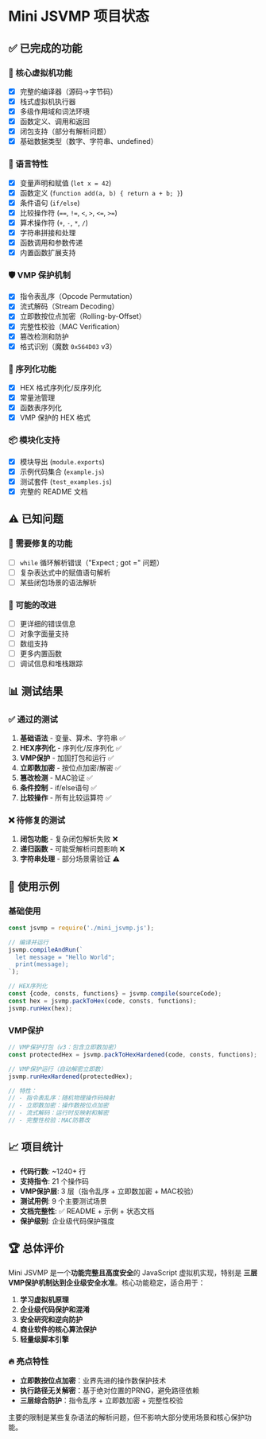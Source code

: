 # Mini JSVMP 项目状态

## ✅ 已完成的功能

### 🚀 核心虚拟机功能
- [x] 完整的编译器（源码→字节码）
- [x] 栈式虚拟机执行器
- [x] 多级作用域和词法环境
- [x] 函数定义、调用和返回
- [x] 闭包支持（部分有解析问题）
- [x] 基础数据类型（数字、字符串、undefined）

### 🔧 语言特性
- [x] 变量声明和赋值 (`let x = 42`)
- [x] 函数定义 (`function add(a, b) { return a + b; }`)
- [x] 条件语句 (`if/else`)
- [x] 比较操作符 (`==`, `!=`, `<`, `>`, `<=`, `>=`)
- [x] 算术操作符 (`+`, `-`, `*`, `/`)
- [x] 字符串拼接和处理
- [x] 函数调用和参数传递
- [x] 内置函数扩展支持

### 🛡️ VMP 保护机制
- [x] 指令表乱序（Opcode Permutation）
- [x] 流式解码（Stream Decoding）
- [x] 立即数按位点加密（Rolling-by-Offset）
- [x] 完整性校验（MAC Verification）
- [x] 篡改检测和防护
- [x] 格式识别（魔数 `0x564D03` v3）

### 💾 序列化功能
- [x] HEX 格式序列化/反序列化
- [x] 常量池管理
- [x] 函数表序列化
- [x] VMP 保护的 HEX 格式

### 📦 模块化支持
- [x] 模块导出 (`module.exports`)
- [x] 示例代码集合 (`example.js`)
- [x] 测试套件 (`test_examples.js`)
- [x] 完整的 README 文档

## ⚠️ 已知问题

### 🐛 需要修复的功能
- [ ] `while` 循环解析错误（"Expect ; got =" 问题）
- [ ] 复杂表达式中的赋值语句解析
- [ ] 某些闭包场景的语法解析

### 🔄 可能的改进
- [ ] 更详细的错误信息
- [ ] 对象字面量支持
- [ ] 数组支持
- [ ] 更多内置函数
- [ ] 调试信息和堆栈跟踪

## 📊 测试结果

### ✅ 通过的测试
1. **基础语法** - 变量、算术、字符串 ✅
2. **HEX序列化** - 序列化/反序列化 ✅
3. **VMP保护** - 加固打包和运行 ✅
4. **立即数加密** - 按位点加密/解密 ✅
5. **篡改检测** - MAC验证 ✅
6. **条件控制** - if/else语句 ✅
7. **比较操作** - 所有比较运算符 ✅

### ❌ 待修复的测试
1. **闭包功能** - 复杂闭包解析失败 ❌
2. **递归函数** - 可能受解析问题影响 ❌
3. **字符串处理** - 部分场景需验证 ⚠️

## 🎯 使用示例

### 基础使用
```javascript
const jsvmp = require('./mini_jsvmp.js');

// 编译并运行
jsvmp.compileAndRun(`
  let message = "Hello World";
  print(message);
`);

// HEX序列化
const {code, consts, functions} = jsvmp.compile(sourceCode);
const hex = jsvmp.packToHex(code, consts, functions);
jsvmp.runHex(hex);
```

### VMP保护
```javascript
// VMP保护打包（v3：包含立即数加密）
const protectedHex = jsvmp.packToHexHardened(code, consts, functions);

// VMP保护运行（自动解密立即数）
jsvmp.runHexHardened(protectedHex);

// 特性：
// - 指令表乱序：随机物理操作码映射
// - 立即数加密：操作数按位点加密
// - 流式解码：运行时反映射和解密
// - 完整性校验：MAC防篡改
```

## 📈 项目统计

- **代码行数**: ~1240+ 行
- **支持指令**: 21 个操作码
- **VMP保护层**: 3 层（指令乱序 + 立即数加密 + MAC校验）
- **测试用例**: 9 个主要测试场景
- **文档完整性**: ✅ README + 示例 + 状态文档
- **保护级别**: 企业级代码保护强度

## 🏆 总体评价

Mini JSVMP 是一个**功能完整且高度安全**的 JavaScript 虚拟机实现，特别是 **三层VMP保护机制达到企业级安全水准**。核心功能稳定，适合用于：

1. **学习虚拟机原理**
2. **企业级代码保护和混淆**
3. **安全研究和逆向防护**
4. **商业软件的核心算法保护**
5. **轻量级脚本引擎**

### 🔥 亮点特性
- **立即数按位点加密**：业界先进的操作数保护技术
- **执行路径无关解密**：基于绝对位置的PRNG，避免路径依赖
- **三层综合防护**：指令乱序 + 立即数加密 + 完整性校验

主要的限制是某些复杂语法的解析问题，但不影响大部分使用场景和核心保护功能。
